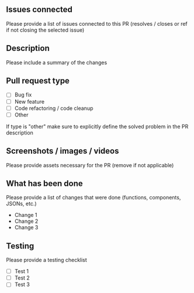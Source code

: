 ## Issues connected

Please provide a list of issues connected to this PR (resolves / closes or ref if not closing the selected issue)

## Description

Please include a summary of the changes

## Pull request type

- [ ] Bug fix
- [ ] New feature
- [ ] Code refactoring / code cleanup
- [ ] Other

If type is "other" make sure to explicitly define the solved problem in the PR description

## Screenshots / images / videos

Please provide assets necessary for the PR (remove if not applicable)

## What has been done

Please provide a list of changes that were done (functions, components, JSONs, etc.)

- Change 1
- Change 2
- Change 3

## Testing

Please provide a testing checklist

- [ ] Test 1
- [ ] Test 2
- [ ] Test 3
